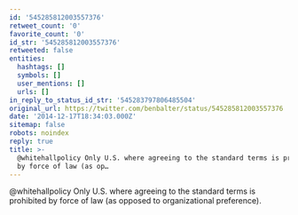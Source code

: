 ```yaml
---
id: '545285812003557376'
retweet_count: '0'
favorite_count: '0'
id_str: '545285812003557376'
retweeted: false
entities:
  hashtags: []
  symbols: []
  user_mentions: []
  urls: []
in_reply_to_status_id_str: '545283797806485504'
original_url: https://twitter.com/benbalter/status/545285812003557376
date: '2014-12-17T18:34:03.000Z'
sitemap: false
robots: noindex
reply: true
title: >-
  @whitehallpolicy Only U.S. where agreeing to the standard terms is prohibited
  by force of law (as op…
---
```


@whitehallpolicy Only U.S. where agreeing to the standard terms is prohibited by force of law (as opposed to organizational preference).